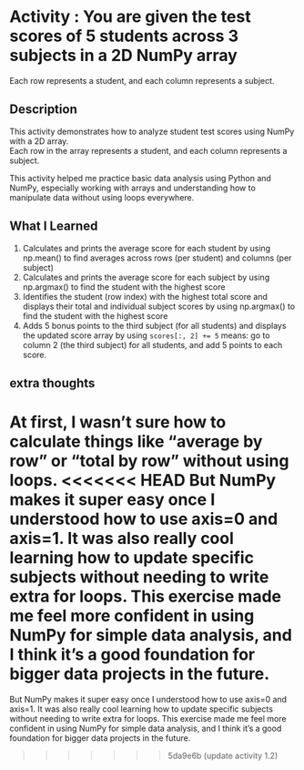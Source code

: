 # Activity : You are given the test scores of 5 students across 3 subjects in a 2D NumPy array 
Each row represents a student, and each column represents a subject.

## Description
This activity demonstrates how to analyze student test scores using NumPy with a 2D array.  
Each row in the array represents a student, and each column represents a subject.

This activity helped me practice basic data analysis using Python and NumPy, especially working with arrays and understanding how to manipulate data without using loops everywhere.

## What I Learned

1. Calculates and prints the average score for each student by using np.mean() to find averages across rows (per student) and columns (per subject)
2. Calculates and prints the average score for each subject by using np.argmax() to find the student with the highest score
3. Identifies the student (row index) with the highest total score and displays their total and individual subject scores by using np.argmax() to find the student with the highest score
4. Adds 5 bonus points to the third subject (for all students) and displays the updated score array by using `scores[:, 2] += 5` means: go to column 2 (the third subject) for all students, and add 5 points to each score.

## extra thoughts
At first, I wasn’t sure how to calculate things like “average by row” or “total by row” without using loops.
<<<<<<< HEAD
But NumPy makes it super easy once I understood how to use axis=0 and axis=1. It was also really cool learning how to update specific subjects without needing to write extra for loops. This exercise made me feel more confident in using NumPy for simple data analysis, and I think it’s a good foundation for bigger data projects in the future.
=======
But NumPy makes it super easy once I understood how to use axis=0 and axis=1. It was also really cool learning how to update specific subjects without needing to write extra for loops. This exercise made me feel more confident in using NumPy for simple data analysis, and I think it’s a good foundation for bigger data projects in the future.
>>>>>>> 5da9e6b (update activity 1.2)
